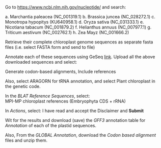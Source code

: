 Go to https://www.ncbi.nlm.nih.gov/nucleotide/ and search: 

a.	Marchantia paleacea (NC_001319.1)
b.	Brassica juncea (NC_028272.1)
c.	Monotropa hypopitys (KU640958.1)
d.	Oryza sativa (NC_031333.1) 
e.	Nicotiana tabacum (NC_001879.2)
f.	Helianthus annuus (NC_007977.1)
g.	Triticum aestivum (NC_002762.1)
h.	Zea Mayz (NC_001666.2)

Retrieve their complete chloroplast genome sequences as separate fasta files (i.e. select FASTA form and send to file)

Annotate each of these sequences using GeSeq [link](https://chlorobox.mpimp-golm.mpg.de/geseq.html). Upload all the above downloaded sequences and select:

Generate codon-based alignments,
Include references

Also, select ARAGORN for tRNA annotation, and select Plant chloroplast in the genetic code.

In the *BLAT Reference Sequences*, select:  
MPI-MP chloroplast references (Embryophyta CDS + rRNA) 

In *Actions*, select: I have read and accept the Disclaimer and **Submit**

Wit for the results and download (save) the *GFF3* annotation table for *Annotation* of each of the plastid sequences.

Also, From the *GLOBAL* *Annotation*, download the *Codon based alignment* files and unzip them.